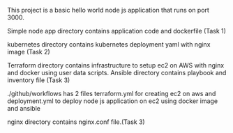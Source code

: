 This project is a basic hello world node js application that runs on port 3000.

Simple node app directory contains application code and dockerfile (Task 1)

kubernetes directory contains kubernetes deployment yaml with nginx image (Task 2)

Terraform directory contains infrastructure to setup ec2 on AWS with nginx and docker using user data scripts. Ansible directory contains playbook and inventory file (Task 3)

./github/workflows has 2 files terraform.yml for creating ec2 on aws and deployment.yml to deploy node js application on ec2 using docker image and ansible

nginx directory contains nginx.conf file.(Task 3)
